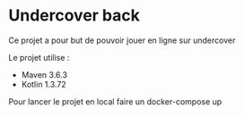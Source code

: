 # Undercover back

Ce projet a pour but de pouvoir jouer en ligne sur undercover

Le projet utilise : 
- Maven 3.6.3
- Kotlin 1.3.72

Pour lancer le projet en local faire un docker-compose up
